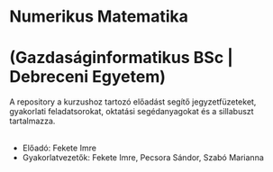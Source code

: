 # Numerikus Matematika <br>
# (Gazdaságinformatikus BSc | Debreceni Egyetem)

A repository a kurzushoz tartozó előadást segítő jegyzetfüzeteket, gyakorlati feladatsorokat, oktatási segédanyagokat és a sillabuszt tartalmazza.
<br>
<br>

+ Előadó: Fekete Imre
+ Gyakorlatvezetők: Fekete Imre, Pecsora Sándor, Szabó Marianna
